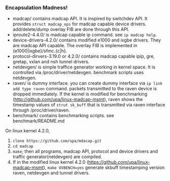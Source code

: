### Encapsulation Madness!

- madcap/ contains madcap API. It is inspired by switchdev API. It provides `struct madcap_ops` for madcap capable device drivers. add/delete/dump overlay FIB are done through this API.
- iproute2-4.4.0/ is madcap capable ip command. see `ip madcap help`.
- device-drivers-4.2.0/ contains modified e1000 and ixgbe drivers. They are madcap API capable. The overlay FIB is implemented in {e1000|ixgbe}/sfmc.{c|h}.
- protocol-dirvers-3.19.0 or 4.2.0/ contains madcap capable ipip, gre, gretap, vxlan and nsh tunnel drivers.
- netdevgen/ is simple traffice generator working in kernel space. It is controlled via /proc/driver/netdevgen. benchmark scripts uses netdevgen.
- raven/ is dummy interface. you can create dummy interface via `ip link add type raven` command. packets transmitted to the raven device is dropped immediately. If the kernel is modified for benchmarking (http://github.com/upa/linux-madcap-msmt), raven shows the timestamp values of `strut sk_buff` that is transmitted via raven interface through /proc/driver/raven.
- benchmark/ contains benchmarking scripts. see benchmark/README.md


On linux kernel 4.2.0,

1. `clone https://github.com/upa/mdacap.git`
2. `cd madcap`
3. `make`; then all programs, madcap API, protocol and device drivers and traffic generator(netdevgen) are compiled.
4. If in the modified linux kernel 4.2.0 (https://github.com/upa/linux-madcap-msmt), `make OVBENCH=yes` generate skbuff timestamping version raven, netdevgen and tunnel drivers.
